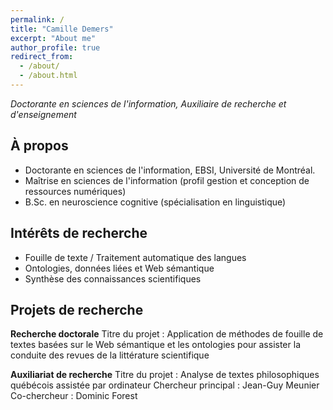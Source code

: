 ```yaml
---
permalink: /
title: "Camille Demers"
excerpt: "About me"
author_profile: true
redirect_from: 
  - /about/
  - /about.html
---
```


*Doctorante en sciences de l'information, Auxiliaire de recherche et d'enseignement* 

## À propos 
- Doctorante en sciences de l'information, EBSI, Université de Montréal.
- Maîtrise en sciences de l'information (profil gestion et conception de ressources numériques)
- B.Sc. en neuroscience cognitive (spécialisation en linguistique) 

## Intérêts de recherche
- Fouille de texte / Traitement automatique des langues
- Ontologies, données liées et Web sémantique
- Synthèse des connaissances scientifiques

## Projets de recherche 
**Recherche doctorale**
Titre du projet : Application de méthodes de fouille de textes basées sur le Web sémantique et les ontologies pour assister la conduite des revues de la littérature scientifique

**Auxiliariat de recherche**
Titre du projet : Analyse de textes philosophiques québécois assistée par ordinateur
Chercheur principal : Jean-Guy Meunier
Co-chercheur : Dominic Forest

<!-- https://academicpages.github.io/markdown/ -->

